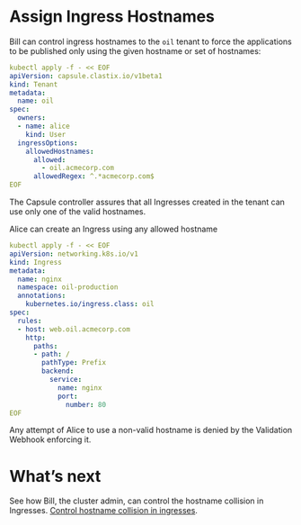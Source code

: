# Assign Ingress Hostnames
Bill can control ingress hostnames to the `oil` tenant to force the applications to be published only using the given hostname or set of hostnames: 

```yaml
kubectl apply -f - << EOF
apiVersion: capsule.clastix.io/v1beta1
kind: Tenant
metadata:
  name: oil
spec:
  owners:
  - name: alice
    kind: User
  ingressOptions:
    allowedHostnames:
      allowed:
        - oil.acmecorp.com
      allowedRegex: ^.*acmecorp.com$
EOF
```

The Capsule controller assures that all Ingresses created in the tenant can use only one of the valid hostnames.

Alice can create an Ingress using any allowed hostname

```yaml
kubectl apply -f - << EOF
apiVersion: networking.k8s.io/v1
kind: Ingress
metadata:
  name: nginx
  namespace: oil-production
  annotations:
    kubernetes.io/ingress.class: oil
spec:
  rules:
  - host: web.oil.acmecorp.com
    http:
      paths:
      - path: /
        pathType: Prefix
        backend:
          service:
            name: nginx
            port:
              number: 80
EOF
```

Any attempt of Alice to use a non-valid hostname is denied by the Validation Webhook enforcing it.

# What’s next
See how Bill, the cluster admin, can control the hostname collision in Ingresses. [Control hostname collision in ingresses](./hostname-collision.md).
